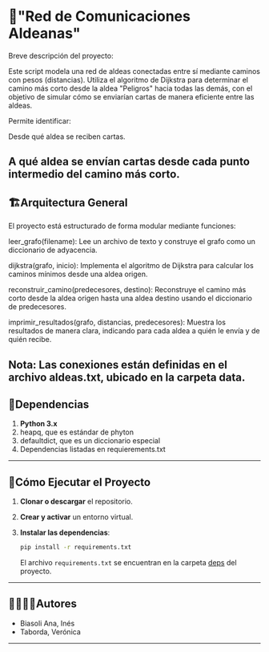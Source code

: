 # 🐍"Red de Comunicaciones Aldeanas"

Breve descripción del proyecto:

Este script modela una red de aldeas conectadas entre sí mediante caminos con pesos (distancias). Utiliza el algoritmo de Dijkstra para determinar el camino más corto desde la aldea "Peligros" hacia todas las demás, con el objetivo de simular cómo se enviarían cartas de manera eficiente entre las aldeas.

Permite identificar:

Desde qué aldea se reciben cartas.

A qué aldea se envían cartas desde cada punto intermedio del camino más corto.
---
## 🏗Arquitectura General

El proyecto está estructurado de forma modular mediante funciones:

leer_grafo(filename): Lee un archivo de texto y construye el grafo como un diccionario de adyacencia.

dijkstra(grafo, inicio): Implementa el algoritmo de Dijkstra para calcular los caminos mínimos desde una aldea origen.

reconstruir_camino(predecesores, destino): Reconstruye el camino más corto desde la aldea origen hasta una aldea destino usando el diccionario de predecesores.

imprimir_resultados(grafo, distancias, predecesores): Muestra los resultados de manera clara, indicando para cada aldea a quién le envía y de quién recibe.

Nota: Las conexiones están definidas en el archivo aldeas.txt, ubicado en la carpeta data.
---
## 📑Dependencias

1. **Python 3.x**
2. heapq, que es estándar de phyton
3. defaultdict, que es un diccionario especial 
4. Dependencias listadas en requierements.txt

---
## 🚀Cómo Ejecutar el Proyecto
1. **Clonar o descargar** el repositorio.

2. **Crear y activar** un entorno virtual.

3. **Instalar las dependencias**:
   ```bash
   pip install -r requirements.txt
   ```
   El archivo `requirements.txt` se encuentran en la carpeta [deps](./deps) del proyecto.

---
## 🙎‍♀️🙎‍♂️Autores

- Biasoli Ana, Inés
- Taborda, Verónica

---
